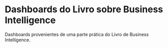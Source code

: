   # Dashboards do Livro sobre Business Intelligence
Dashboards provenientes de uma parte prática do Livro de Business Intelligence.
